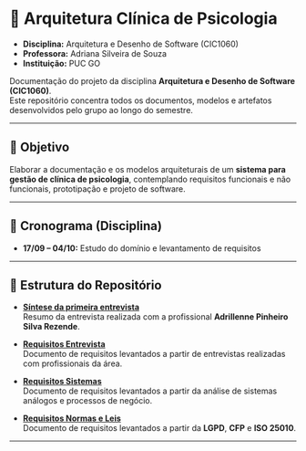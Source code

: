 # 🧩 Arquitetura Clínica de Psicologia
- **Disciplina:** Arquitetura e Desenho de Software (CIC1060)  
- **Professora:** Adriana Silveira de Souza  
- **Instituição:** PUC GO  

Documentação do projeto da disciplina **Arquitetura e Desenho de Software (CIC1060)**.  
Este repositório concentra todos os documentos, modelos e artefatos desenvolvidos pelo grupo ao longo do semestre.

---

## 🎯 Objetivo
Elaborar a documentação e os modelos arquiteturais de um **sistema para gestão de clínica de psicologia**, contemplando requisitos funcionais e não funcionais, prototipação e projeto de software.

---

## 📆 Cronograma (Disciplina)
- **17/09 – 04/10:** Estudo do domínio e levantamento de requisitos  

---

## 📂 Estrutura do Repositório

- [**Síntese da primeira entrevista**](./Sintese_Entrevista_1.md)  
  Resumo da entrevista realizada com a profissional **Adrillenne Pinheiro Silva Rezende**.

- [**Requisitos Entrevista**](./Requisitos_Entrevista.md)  
  Documento de requisitos levantados a partir de entrevistas realizadas com profissionais da área.

- [**Requisitos Sistemas**](./Requisitos_Sistemas.md)  
  Documento de requisitos levantados a partir da análise de sistemas análogos e processos de negócio.

- [**Requisitos Normas e Leis**](./Requisitos_Normas_Leis.md)  
  Documento de requisitos levantados a partir da **LGPD**, **CFP** e **ISO 25010**.

---